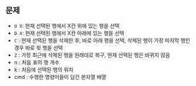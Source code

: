 ## 문제
- `U X`: 현재 선택된 행에서 X칸 위에 있는 행을 선택
- `D X`: 현재 선택된 행에서 X칸 아래에 있는 행을 선택
- `C` : 현재 선택된 행을 삭제한 후, 바로 아래 행을 선택, 삭제된 행이 가장 마지막 행인 경우 바로 윗 행을 선택
- `Z` : 가장 최근에 삭제된 행을 원래대로 복구, 현재 선택된 행은 바뀌지 않음
- n : 처음 표의 행 개수
- k : 처음에 선택된 행의 위치
- cmd : 수행한 명령어들이 담긴 문자열 배열
